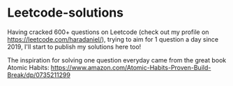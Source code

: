 # Leetcode-solutions

Having cracked 600+ questions on Leetcode (check out my profile on https://leetcode.com/haradaniel/), trying to aim for 1 question a day since 2019, I'll start to publish my solutions here too!

The inspiration for solving one question everyday came from the great book Atomic Habits: https://www.amazon.com/Atomic-Habits-Proven-Build-Break/dp/0735211299
